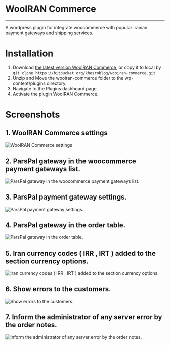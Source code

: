 WooIRAN Commerce
================
----------------

A wordpress plugin for integrate woocommerce with popular iranian payment gateways and shipping services.


Installation
=============

1.  Download [the latest version WooIRAN Commerce](https://bitbucket.org/khosroblog/wooiran-commerce/get/master.zip), or copy it to local by `git clone https://bitbucket.org/khosroblog/wooiran-commerce.git`
2.  Unzip and Move the wooiran-commerce folder to the wp-content/plugins directory.
3.  Navigate to the Plugins dashboard page.
4.  Activate the plugin WooIRAN Commerce. 


Screenshots
=============

## 1. WooIRAN Commerce settings
![WooIRAN Commerce settings](https://bitbucket.org/khosroblog/wooiran-commerce/downloads/screenshot-1.png)

## 2. ParsPal gateway in the woocommerce payment gateways list.
![ParsPal gateway in the woocommerce payment gateways list.](https://bitbucket.org/khosroblog/wooiran-commerce/downloads/screenshot-2.png)

## 3. ParsPal payment gateway settings.
![ParsPal payment gateway settings.](https://bitbucket.org/khosroblog/wooiran-commerce/downloads/screenshot-3.png)

## 4. ParsPal gateway in the order table.
![ParsPal gateway in the order table.](https://bitbucket.org/khosroblog/wooiran-commerce/downloads/screenshot-4.png)

## 5. Iran currency codes ( IRR , IRT ) added to the section currency options.
![Iran currency codes ( IRR , IRT ) added to the section currency options.](https://bitbucket.org/khosroblog/wooiran-commerce/downloads/screenshot-5.png)

## 6. Show errors to the customers.
![Show errors to the customers.](https://bitbucket.org/khosroblog/wooiran-commerce/downloads/screenshot-6.png)

## 7. Inform the administrator of any server error by the order notes.
![Inform the administrator of any server error by the order notes.](https://bitbucket.org/khosroblog/wooiran-commerce/downloads/screenshot-7.png)


